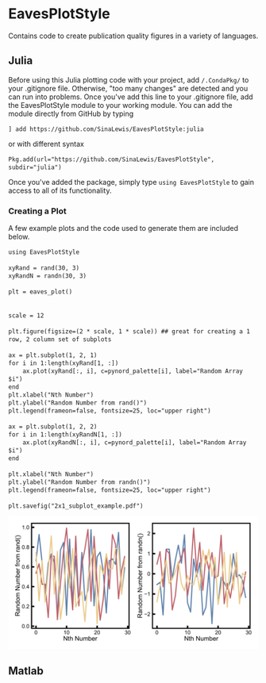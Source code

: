 # EavesPlotStyle

Contains code to create publication quality figures in a variety of languages.

## Julia

Before using this Julia plotting code with your project, add `/.CondaPkg/` to your .gitignore file. Otherwise, "too many changes" are detected and you can run into problems. Once you've add this line to your .gitignore file, add the EavesPlotStyle module to your working module. You can add the module directly from GitHub by typing 

```
] add https://github.com/SinaLewis/EavesPlotStyle:julia
```

or with different syntax

```
Pkg.add(url="https://github.com/SinaLewis/EavesPlotStyle", subdir="julia")
```

Once you've added the package, simply type `using EavesPlotStyle` to gain access to all of its functionality.

### Creating a Plot

A few example plots and the code used to generate them are included below.

```
using EavesPlotStyle

xyRand = rand(30, 3)
xyRandN = randn(30, 3)

plt = eaves_plot()


scale = 12

plt.figure(figsize=(2 * scale, 1 * scale)) ## great for creating a 1 row, 2 column set of subplots

ax = plt.subplot(1, 2, 1)
for i in 1:length(xyRand[1, :])
    ax.plot(xyRand[:, i], c=pynord_palette[i], label="Random Array $i")
end
plt.xlabel("Nth Number")
plt.ylabel("Random Number from rand()")
plt.legend(frameon=false, fontsize=25, loc="upper right")

ax = plt.subplot(1, 2, 2)
for i in 1:length(xyRandN[1, :])
    ax.plot(xyRandN[:, i], c=pynord_palette[i], label="Random Array $i")
end

plt.xlabel("Nth Number")
plt.ylabel("Random Number from randn()")
plt.legend(frameon=false, fontsize=25, loc="upper right")

plt.savefig("2x1_subplot_example.pdf")
```

<img src="julia/2x1_subplot_example.pdf"
    alt="example plot"
    style="float: center" />

## Matlab